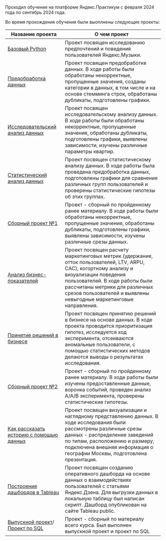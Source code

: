 Проходил обучение на платформе Яндекс.Практикум с февраля 2024 года по сентябрь 2024 года.

Во время прохождения обучения были выоплнены следующие проекты:

| Название проекта   | О чем проект  | 
| ------------- | ------------- |
| [Базовый Python](https://pages.github.com/) | Проект посвящен исследованию предпочтений и поведения пользователей Яндекс.Музыки. | 
| [Предобработка данных](https://pages.github.com/)| Проект посвящен предобработке данных. В ходе работы были обработаны некорректные, пропущенные значения, созданы категории в данных, в том числе и на основе стемминга строк, обработаны дубликаты, подготовлены графики.     | 
| [Исследовательский анализ данных](https://pages.github.com/) |Проект посвящен исследовательскому анализу данных. В ходе работы были обработаны некорректные, пропущенные значения, обработаны дубликаты, подготовлены графики, выявлены зависимости, изучены различные параметры квартир.| 
| [Статистический анализ данных]() |Проект посвящен статистическому анализу данных. В ходе работы была проведена предобработка данных, подготовлены графики для сравнения различных групп пользователей и проверены статистические гипотезы об этих группах.|
| [Сборный проект №1]() | Проект - сборный по пройденному ранее материалу. В ходе работы были обработаны некорректные, пропущенные значения, обработаны дубликаты, подготовлены графики, выявлены зависимости, изучены различные срезы данных.|
| [Анализ бизнес-показателей]() | Проект посвящен расчету маркетинговых метрик (удержание, отток пользователей, LTV, ARPU, CAC), когортному анализу и визуализации поведения пользователей. В ходе работы были рассчитаны метрики для различных срезов пользователей и выявлены невыгодные маркетинговые направления. |
| [Принятие решений в бизнесе]() | Проект посвящен принятию решений в бизнесе на основе данных. В ходе проекта проводится приоритизация гипотез, исследуется ход эксперимента, отсеиваются аномальные пользователи, с помощью статистических методов делаются выводы о результатах исследования. |
| [Сборный проект №2]() | Проект - сборный по пройденному ранее материалу. В ходе работы были изучены предоставленные данные, воронка событий, проведен анализ A/A/B эксперимента, проверены статистические гипотезы. |
| [Как рассказать историю с помощью данных]() | Проект посвящен визуализации и наглядному представлению данных. В ходе исследования были рассмотрены различные срезы данных - распределение заведений по типам, расположению и размеру, подключена внешняя информация о географии Москвы, подготовлена презентация.|
| [Построение дашбордов в Tableau]() | Проект посвящен созданию оперативного дашборда на основе данных о взаимодействиях пользователей с статьями Яндекс.Дзена. Для выгрузки данных в локальную таблицу был написан скрипт. Дашборд опубликован на сайте Tableau public. |
| [Выпускной проект]()/[Проект по SQL]() | Проект - сборный по материалу всего курса. Был выполнен выпускной проект и проект по SQL |
